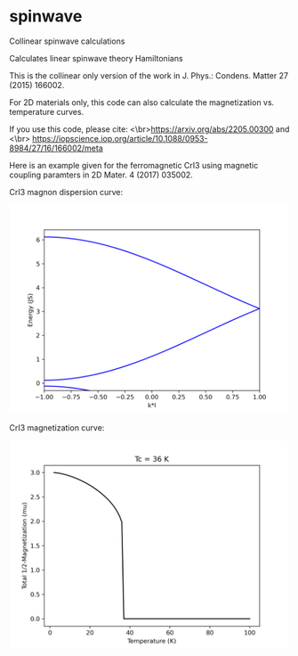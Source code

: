 # spinwave
Collinear spinwave calculations

Calculates linear spinwave theory Hamiltonians

This is the collinear only version of the work in J. Phys.: Condens. Matter 27 (2015) 166002.

For 2D materials only, this code can also calculate the magnetization vs. temperature curves. 

If you use this code, please cite:
<\br>https://arxiv.org/abs/2205.00300 and <\br>
https://iopscience.iop.org/article/10.1088/0953-8984/27/16/166002/meta


Here is an example given for the ferromagnetic CrI3 using magnetic coupling paramters in 2D Mater. 4 (2017) 035002.

CrI3 magnon dispersion curve:

<img src="/examples/cri3/band_line.png" alt="band" width="500"/>

CrI3 magnetization curve:

<img src="/examples/cri3/CrI3_magnetization.png" alt="magnet" width="500"/>

